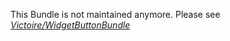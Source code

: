 This Bundle is not maintained anymore. Please see *[Victoire/WidgetButtonBundle](https://github.com/Victoire/WidgetButtonBundle)*
